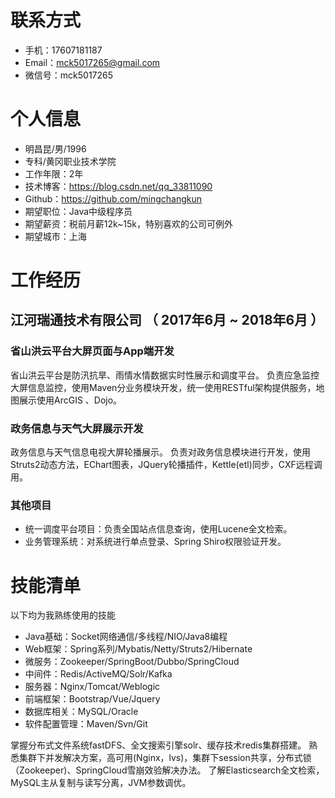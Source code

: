 # 联系方式
- 手机：17607181187
- Email：mck5017265@gmail.com
- 微信号：mck5017265
# 个人信息
 - 明昌昆/男/1996 
 - 专科/黄冈职业技术学院
 - 工作年限：2年
 - 技术博客：https://blog.csdn.net/qq_33811090
 - Github：https://github.com/mingchangkun
 - 期望职位：Java中级程序员
 - 期望薪资：税前月薪12k~15k，特别喜欢的公司可例外
 - 期望城市：上海

# 工作经历
## 江河瑞通技术有限公司 （ 2017年6月 ~ 2018年6月 ）
###  省山洪云平台大屏页面与App端开发
省山洪云平台是防汛抗旱、雨情水情数据实时性展示和调度平台。
负责应急监控大屏信息监控，使用Maven分业务模块开发，统一使用RESTful架构提供服务，地图展示使用ArcGIS 、Dojo。
### 政务信息与天气大屏展示开发 
政务信息与天气信息电视大屏轮播展示。
负责对政务信息模块进行开发，使用Struts2动态方法，EChart图表，JQuery轮播插件，Kettle(etl)同步，CXF远程调用。

### 其他项目
- 统一调度平台项目：负责全国站点信息查询，使用Lucene全文检索。
- 业务管理系统：对系统进行单点登录、Spring Shiro权限验证开发。

# 技能清单
以下均为我熟练使用的技能
- Java基础：Socket网络通信/多线程/NIO/Java8编程
- Web框架：Spring系列/Mybatis/Netty/Struts2/Hibernate
- 微服务：Zookeeper/SpringBoot/Dubbo/SpringCloud
- 中间件：Redis/ActiveMQ/Solr/Kafka
- 服务器：Nginx/Tomcat/Weblogic
- 前端框架：Bootstrap/Vue/Jquery
- 数据库相关：MySQL/Oracle
- 软件配置管理：Maven/Svn/Git

掌握分布式文件系统fastDFS、全文搜索引擎solr、缓存技术redis集群搭建。
熟悉集群下并发解决方案，高可用(Nginx，lvs)，集群下session共享，分布式锁（Zookeeper)、SpringCloud雪崩效验解决办法。
了解Elasticsearch全文检索，MySQL主从复制与读写分离，JVM参数调优。
    
    
